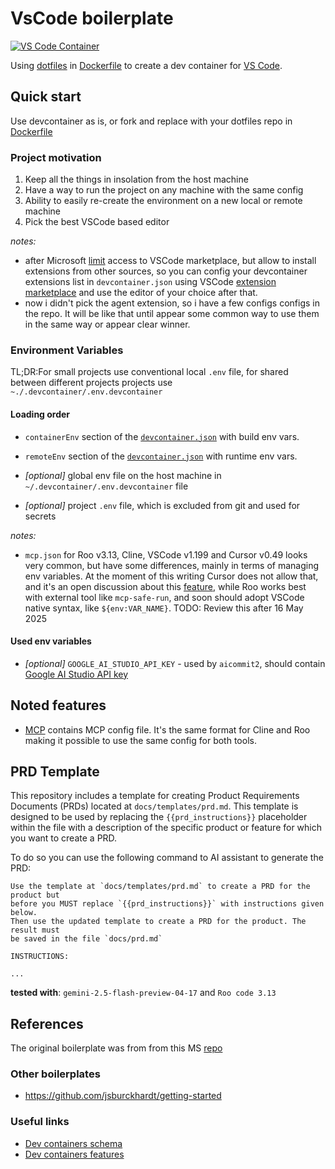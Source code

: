 # VsCode boilerplate

[![VS Code Container](https://img.shields.io/static/v1?label=VS+Code&message=Container&logo=visualstudiocode&color=007ACC&logoColor=007ACC&labelColor=2C2C32)](https://open.vscode.dev/microsoft/vscode)

Using [dotfiles](https://github.com/kvokka/dotfiles/) in [Dockerfile](./.devcontainer/Dockerfile) to create a dev container for [VS Code](https://code.visualstudio.com/).

## Quick start

Use devcontainer as is, or fork and replace with your dotfiles repo in
[Dockerfile](./.devcontainer/Dockerfile)

### Project motivation

1. Keep all the things in insolation from the host machine
2. Have a way to run the project on any machine with the same config
3. Ability to easily re-create the environment on a new local or remote machine
4. Pick the best VSCode based editor

*notes:*

- after Microsoft [limit](https://github.com/getcursor/cursor/issues/2976) access
to VSCode marketplace, but allow to install extensions from other sources, so
you can config your devcontainer extensions list in `devcontainer.json` using
VSCode [extension marketplace](https://marketplace.visualstudio.com/vscode) and
use the editor of your choice after that.
- now i didn't pick the agent extension, so i have a few configs configs in the
repo. It will be like that until appear some common way to use them in the same way
or appear clear winner.

### Environment Variables

TL;DR:For small projects use conventional local `.env` file, for shared between
different projects projects use `~./.devcontainer/.env.devcontainer`

#### Loading order

- `containerEnv` section of the
[`devcontainer.json`](./.devcontainer/devcontainer.json)  with build env vars.

- `remoteEnv` section of the
[`devcontainer.json`](./.devcontainer/devcontainer.json)  with runtime env vars.

- *[optional]* global env file on the host machine in `~/.devcontainer/.env.devcontainer` file

- *[optional]* project `.env` file, which is excluded from git and used for secrets

*notes:*

- `mcp.json` for Roo v3.13, Cline, VSCode v1.199 and Cursor v0.49 looks
very common, but have some differences, mainly in terms of managing env
variables. At the moment of this writing Cursor does not allow that, and it's an
open discussion about this [feature](https://forum.cursor.com/t/resolve-local-environment-variables-in-mcp-server-definitions/79639/12),
while Roo works best with external tool like `mcp-safe-run`, and soon should adopt
VSCode native syntax, like `${env:VAR_NAME}`. TODO: Review this after 16 May 2025

#### Used env variables

- *[optional]* `GOOGLE_AI_STUDIO_API_KEY` - used by `aicommit2`, should contain [Google AI Studio API key](https://aistudio.google.com/app/apikey)

## Noted features

- [MCP](./mcp.json) contains MCP config file. It's the same format for Cline and Roo
making it possible to use the same config for both tools.

## PRD Template

This repository includes a template for creating Product Requirements Documents (PRDs) located at `docs/templates/prd.md`. This template is designed to be used by replacing the `{{prd_instructions}}` placeholder within the file with a description of the specific product or feature for which you want to create a PRD.

To do so you can use the following command to AI assistant to generate the PRD:

```text
Use the template at `docs/templates/prd.md` to create a PRD for the product but
before you MUST replace `{{prd_instructions}}` with instructions given below.
Then use the updated template to create a PRD for the product. The result must
be saved in the file `docs/prd.md`

INSTRUCTIONS:

...
```

**tested with**: `gemini-2.5-flash-preview-04-17` and `Roo code 3.13`

## References

The original boilerplate was from from this MS [repo](https://github.com/microsoft/vscode-remote-try-go)

### Other boilerplates

- <https://github.com/jsburckhardt/getting-started>

### Useful links

- [Dev containers schema](https://containers.dev/implementors/json_reference/)
- [Dev containers features](https://containers.dev/features/)
